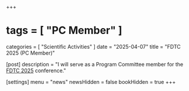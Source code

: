 +++
# tags        = [ "PC Member" ]
categories  = [ "Scientific Activities" ]
date        = "2025-04-07"
title       = "FDTC 2025 (PC Member)"

[post]
description = "I will serve as a Program Committee member for the [FDTC 2025](https://fdtc.deib.polimi.it/FDTC25/) conference."

[settings]
menu        = "news"
newsHidden  = false
bookHidden  = true
+++